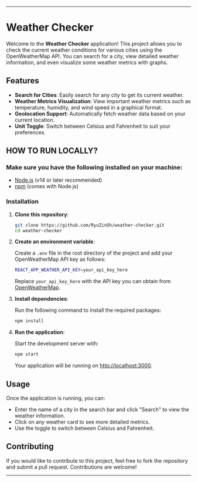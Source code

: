 
---
# Weather Checker

Welcome to the **Weather Checker** application! This project allows you to check the current weather conditions for various cities using the OpenWeatherMap API. You can search for a city, view detailed weather information, and even visualize some weather metrics with graphs.

## Features

- **Search for Cities**: Easily search for any city to get its current weather.
- **Weather Metrics Visualization**: View important weather metrics such as temperature, humidity, and wind speed in a graphical format.
- **Geolocation Support**: Automatically fetch weather data based on your current location.
- **Unit Toggle**: Switch between Celsius and Fahrenheit to suit your preferences.

## HOW TO RUN LOCALLY?
### Make sure you have the following installed on your machine:

- [Node.js](https://nodejs.org/) (v14 or later recommended)
- [npm](https://www.npmjs.com/) (comes with Node.js)

### Installation

1. **Clone this repository**:

   ```bash
   git clone https://github.com/RyuZinOh/weather-checker.git
   cd weather-checker
   ```

2. **Create an environment variable**:

   Create a `.env` file in the root directory of the project and add your OpenWeatherMap API key as follows:

   ```bash
   REACT_APP_WEATHER_API_KEY=your_api_key_here
   ```

   Replace `your_api_key_here` with the API key you can obtain from [OpenWeatherMap](https://openweathermap.org/api).

3. **Install dependencies**:

   Run the following command to install the required packages:

   ```bash
   npm install
   ```

4. **Run the application**:

   Start the development server with:

   ```bash
   npm start
   ```

   Your application will be running on [http://localhost:3000](http://localhost:3000).

## Usage

Once the application is running, you can:

- Enter the name of a city in the search bar and click "Search" to view the weather information.
- Click on any weather card to see more detailed metrics.
- Use the toggle to switch between Celsius and Fahrenheit.

## Contributing

If you would like to contribute to this project, feel free to fork the repository and submit a pull request. Contributions are welcome!


---
